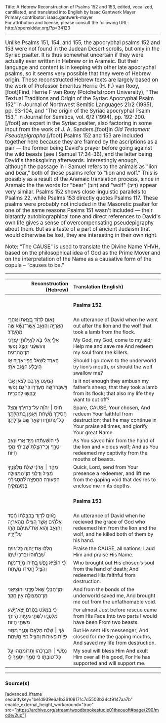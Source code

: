 <html>
<head></head>
<body>
Title: A Hebrew Reconstruction of Psalms 152 and 153, edited, vocalized, cantillated, and translated into English by Isaac Gantwerk Mayer<br />
Primary contributor: isaac.gantwerk-mayer<br />
For attribution and license, please consult the following URL: <a href="http://opensiddur.org/?p=34123">http://opensiddur.org/?p=34123</a>
<p />
<hr />

<div class="english" style="font-size: 1.2em;">
Unlike Psalms 151, 154, and 155, the apocryphal psalms 152 and 153 were not found in the Judean Desert scrolls, but only in the Syriac psalter. It is thus somewhat uncertain if they were actually ever written in Hebrew or in Aramaic. But their language and content is in keeping with other late apocryphal psalms, so it seems very possible that they were of Hebrew origin. These reconstructed Hebrew texts are largely based on the work of Professor Emeritus Herrie (H. F.) van Rooy,[foot]Find, Herrie F van Rooy (Potchefstroom University), "The Textual Traditions and Origin of the Syriac Apocryphal Psalm 152" in Journal of Northwest Semitic Languages 21/2 (1995), pp. 93-104, and "The origin of the Syriac apocryphal Psalm 153," in Journal for Semitics, vol. 6/2 (1994), pp. 192-200.[/foot] an expert in the Syriac psalter, also factoring in some input from the work of J. A. Sanders.[foot]in <em>Old Testament Pseudepigrapha</em>.[/foot] Psalms 152 and 153 are included together here because they are framed by the ascriptions as a pair — the former being David's prayer before going against the wild beasts (see I Samuel 17:34-36), and the latter being David's thanksgiving afterwards. Interestingly enough, although the passage in I Samuel refers to the animals as "lion and bear," both of these psalms refer to "lion and wolf." This is possibly as a result of the Aramaic translation process, since in Aramaic the the words for "bear" (<span class="hebrew">דוֹב</span>) and "wolf" (<span class="hebrew">דֵיב</span>) appear very similar. Psalms 152 shows close linguistic parallels to Psalms 22, while Psalms 153 directly quotes Psalms 117. These psalms were probably not included in the Masoretic psalter for one of the same reasons Psalms 151 wasn't included — their blatantly autobiographical tone and direct references to David's own life gives a sense of overcompensating pseudepigraphy about them. But as a taste of a part of ancient Judaism that would otherwise be lost, they are interesting in their own right.

Note: “The CAUSE” is used to translate the Divine Name YHVH, based on the philosophical idea of God as the Prime Mover and on the interpretation of the Name as a causative form of the copula – “causes to be.”
</div>

<hr />

<table style="margin-left: auto;margin-right: auto;" class="draggable">
<thead><tr><th id="x" style="text-align: right;">Reconstruction (Hebrew)</th><th style="text-align: left;">Translation (English)</th></tr></thead>
<tbody>
<tr><td style="vertical-align:top;">
<div class="liturgy"><span lang="he">

</span></div></td>
 
<td style="vertical-align:top;">
<div class="english">
<h4>Psalms 152</h4>
</div></td></tr>


<tr><td style="vertical-align:top;">
<div class="liturgy"><span lang="he">
נְא֣וּם לְדָוִ֗ד בְּ֭צֵאתוֹ אַחֲרֵ֣י הָאַרְיֵ֣ה וְהַזְּאֵ֑ב
אֲ֝שֶֽׁר־נָשָׂ֗א שֶׂ֥ה מֵהָעֵֽדֶר׃
</span></div></td>
 
<td style="vertical-align:top;">
<div class="english">
An utterance of David when he went out after the lion and the wolf
that took a lamb from the flock.
</div></td></tr>


<tr><td style="vertical-align:top;">
<div class="liturgy"><span lang="he">
אֵלִ֣י אֵ֭לִי בֹּ֣א לֶאֱיָלוּתִ֑י
עׇזְרֵ֤נִי וְהוֹשִׁעֵ֨נִי
וְהַצֵּ֣ל נַפְשִׁ֣י מִן־הַהֹרְגִֽים׃
</span></div></td>
 
<td style="vertical-align:top;">
<div class="english">
My God, my God, come to my aid;
Help me and save me
And redeem my soul from the killers.
</div></td></tr>


<tr><td style="vertical-align:top;">
<div class="liturgy"><span lang="he">
הֲאֵרֵ֣ד לִ֭שְׁאֹל בְּפִ֥י־אַרְיֵ֑ה
א֣וֹ הֲיִבְלַ֣ע הַזְּאֵ֖ב אֹתִּֽי׃
</span></div></td>
 
<td style="vertical-align:top;">
<div class="english">
Should I go down to the underworld  by lion’s mouth,
or should the wolf swallow me?
</div></td></tr>


<tr><td style="vertical-align:top;">
<div class="liturgy"><span lang="he">
הַמְעֵט אׇרְבָּם לְצֹ֬אן אָבִ֗י
	וַיִּֽשְׁבְּרוּ־שֶׂ֭ה מֵעֶדְר֑וֹ
		כִּי־גַּ֣ם נַפְשִׁ֖י יְבַקְּשׁ֣וּ לְהַכְרִֽית׃
</span></div></td>
 
<td style="vertical-align:top;">
<div class="english">
Is it not enough they ambush my father’s sheep,
that they took a lamb from its flock;
that also my life they want to cut off?
</div></td></tr>


<tr><td style="vertical-align:top;">
<div class="liturgy"><span lang="he">
ח֨וּס ׀ יְהֹוָ֬ה עַל־בְּחִירֶ֗ךָ
וְהַצֵּל֘ חֲסִידֶ֢ךָ מִ֫שַּׁ֥חַת
וְיֵאָמֵ֣ן בִּ֭תְהִלָּתֶֽךָ כׇּל־עֵתוֹתָ֑יו
וִיפָאֵ֣ר שֵׁ֖ם גְּדֻלָּתֶֽךָ׃
</span></div></td>
 
<td style="vertical-align:top;">
<div class="english">
Spare, CAUSE, Your chosen,
And redeem Your faithful from destruction;
that he may continue in Your praise all times,
and glorify Your great Name.
</div></td></tr>


<tr><td style="vertical-align:top;">
<div class="liturgy"><span lang="he">
כִּ֬י הוֹשַׁעְתָּ֗הוּ מִיַּ֣ד אֲ֭רִי וּזְאֵ֥ב יִטְרָ֑ף
וְכִי־הִצַּ֣לְתָּ שְׁ֝בִיתִ֗י מִפִּ֥י חַיּֽוֹת׃
</span></div></td>
 
<td style="vertical-align:top;">
<div class="english">
As You saved him from the hand of the lion and vicious wolf;
And as You redeemed my captivity from the mouths of beasts. 
</div></td></tr>


<tr><td style="vertical-align:top;">
<div class="liturgy"><span lang="he">
מַהֵ֤ר ׀ אֲדֹנָ֗י שְׁלַח֘ מִלְּפָנֶ֢יךָ מַ֫צִּ֥יל
וּ֭דְלֵנִי מִן־הַמְּצוּלָ֣ה הַפְּעוּרָֽה 
		הַחֲפֵצָ֣ה לְ֝הַסְגִּירֵ֗נִי בְּמַעֲמַקֶּֽיהָ׃
</span></div></td>
 
<td style="vertical-align:top;">
<div class="english">
Quick, Lord, send from Your presence a redeemer,
and lift me from the gaping void
that desires to enclose me in its depths.
</div></td></tr>


<tr><td style="vertical-align:top;">
<div class="liturgy"><span lang="he">

</span></div></td>
 
<td style="vertical-align:top;">
<div class="english">
<h4>Psalms 153</h4>
</div></td></tr>


<tr><td style="vertical-align:top;">
<div class="liturgy"><span lang="he">
נְא֗וּם לְ֫דָוִ֥ד בְּקַבָּלָת֨וֹ חֶ֬סֶד אֱלֹהִ֗ים 
אֲשֶׁ֣ר הִ֭צִּילוֹ מֵהָאַרְיָ֣ה וְהַזְּאֵ֑ב 
וְה֥וּא אֶ֝ת־שְׁנֵיהֶ֗ם הָרַ֥ג עַל־יָדָֽיו׃
</span></div></td>
 
<td style="vertical-align:top;">
<div class="english">
An utterance of David when he recieved the grace of God 
who redeemed him from the lion and the wolf, 
and he killed both of them by his hand.
</div></td></tr>


<tr><td style="vertical-align:top;">
<div class="liturgy"><span lang="he">
הַֽלְל֣וּ אֶת־יְ֭הֹוָה כׇּל־גּוֹיִ֑ם
שַׁ֝בְּח֗וּהוּ וּבָרְכ֥וּ שְׁמֽוֹ׃
</span></div></td>
 
<td style="vertical-align:top;">
<div class="english">
Praise the CAUSE, all nations;
Laud Him and praise His Name.
</div></td></tr>


<tr><td style="vertical-align:top;">
<div class="liturgy"><span lang="he">
כִּ֬י הוֹצִ֗יא נֶ֣פֶשׁ בְּ֭חִירוֹ מִיָּ֣ד־מָוֶ֑ת 
וְהִצִּ֣יל חֲ֝סִיד֗וֹ מִשַּֽׁחַת׃
</span></div></td>
 
<td style="vertical-align:top;">
<div class="english">
Who brought out His chosen’s soul from the hand of death;
And redeemed His faithful from destruction.
</div></td></tr>


<tr><td style="vertical-align:top;">
<div class="liturgy"><span lang="he">
וּמִן־חֶבְלֵ֣י שְׁ֭אֹל פָּדַ֑נִי
וְהוֹצִיאַ֥נִי מִן־הַמְּצוּלָ֖ה אֵ֣ין חֵֽקֶר׃
</span></div></td>
 
<td style="vertical-align:top;">
<div class="english">
And from the bonds of the underworld saved me,
And brought me out from the unfathomable void.
</div></td></tr>


<tr><td style="vertical-align:top;">
<div class="liturgy"><span lang="he">
כִּ֬י בִמְעַ֗ט
בְּטֶ֘רֶם֘ יָֽצָא־יֶ֢שַׁע מִ֫לְּפָנָ֥יו 
לִשְׁתֵּ֣י מְגָי֣וֹת הָיִיתִ֑י 
מִשְּׁתֵּ֣י חַיּֽוֹת׃
</span></div></td>
 
<td style="vertical-align:top;">
<div class="english">
For almost
Just before rescue came from His Face
Into two parts I would have been
From two beasts.
</div></td></tr>


<tr><td style="vertical-align:top;">
<div class="liturgy"><span lang="he">
אַ֡ךְ ׀ שָׁלַ֬ח מַלְאָכ֗וֹ 
וְסָגַ֥ר מִ֭מֶּֽנִּי פִּיּ֣וֹת פְּעוּרֽוֹת
וְהִצִּ֥יל חַיַּ֖י מִ֣שַּֽׁחַת׃
</span></div></td>
 
<td style="vertical-align:top;">
<div class="english">
But He sent His messenger,
And closed for me the gaping mouths,
And saved my life from destruction.
</div></td></tr>


<tr><td style="vertical-align:top;">
<div class="liturgy"><span lang="he">
נַפְשִׁ֨י ׀ תִּבְרָכֵ֗הוּ
וּ֭תְרוֹמְמֵֽהוּ עַ֣ל כׇּל־טוֹבָת֑וֹ
כִּ֨י סָמַ֣ךְ וִיסַמֵּ֣ךְ לִֽי׃
</span></div></td>
 
<td style="vertical-align:top;">
<div class="english">
My soul will bless Him
And exult Him over all His good,
For He has supported and will support me.
</div></td></tr>
</tbody></table>


<hr />

<h3>Source(s)</h3>

[advanced_iframe securitykey="be1d939e6a1b36109171c7d5503b34cf9147aa7b" enable_external_height_workaround="true" src="https://archive.org/stream/woodbrookestudie01theouoft#page/290/mode/2up"]

&nbsp;


</body>
</html>